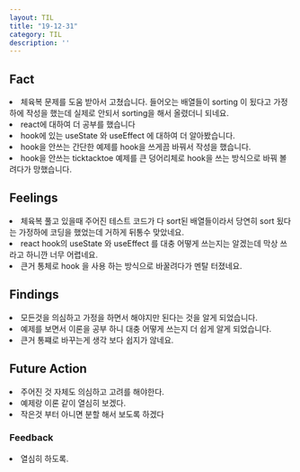 ```yaml
---
layout: TIL
title: "19-12-31"
category: TIL
description: ''
---
```



## Fact
<li>체육복 문제를 도움 받아서 고쳤습니다. 들어오는 배열들이 sorting 이 됬다고 가정하에 작성을 했는데 실제로 안되서 sorting을 해서 올렸더니 되네요.</li>
<li>react에 대하여 더 공부를 했습니다</li>
<li>hook에 있는 useState 와 useEffect 에 대하여 더 알아봤습니다.</li>
<li>hook을 안쓰는 간단한 예제를 hook을 쓰게끔 바꿔서 작성을 했습니다.</li>
<li>hook을 안쓰는 ticktacktoe 예제를 큰 덩어리체로 hook을 쓰는 방식으로 바꿔 볼려다가 망했습니다.</li>


## Feelings
<li>체육복 풀고 있을때 주어진 테스트 코드가 다 sort된 배열들이라서 당연히 sort 됬다는 가정하에 코딩을 했었는데 거하게 뒤통수 맞았네요.</li>
<li>react hook의 useState 와 useEffect 를 대충 어떻게 쓰는지는 알겠는데 막상 쓰라고 하니깐 너무 어렵네요.</li>
<li>큰거 통체로 hook 을 사용 하는 방식으로 바꿀려다가 멘탈 터졌네요.</li>


## Findings
<li>모든것을 의심하고 가정을 하면서 해야지만 된다는 것을 알게 되었습니다.</li>
<li>예제를 보면서 이론을 공부 하니 대충 어떻게 쓰는지 더 쉽게 알게 되었습니다.</li>
<li>큰거 통쨰로 바꾸는게 생각 보다 쉽지가 않네요.</li>


## Future Action
<li>주어진 것 자체도 의심하고 고려를 해야한다.</li>
<li>예제랑 이론 같이 열심히 보겠다.</li>
<li>작은것 부터 아니면 분할 해서 보도록 하겠다</li>


### Feedback
<li>열심히 하도록.</li>
